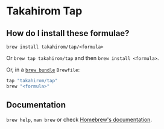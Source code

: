 # Takahirom Tap

## How do I install these formulae?

`brew install takahirom/tap/<formula>`

Or `brew tap takahirom/tap` and then `brew install <formula>`.

Or, in a [`brew bundle`](https://github.com/Homebrew/homebrew-bundle) `Brewfile`:

```ruby
tap "takahirom/tap"
brew "<formula>"
```

## Documentation

`brew help`, `man brew` or check [Homebrew's documentation](https://docs.brew.sh).
